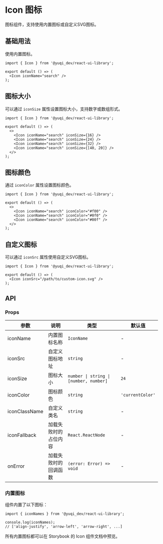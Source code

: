 # Icon 图标

图标组件，支持使用内置图标或自定义SVG图标。

## 基础用法

使用内置图标。

```tsx
import { Icon } from '@yuqi_dev/react-ui-library';

export default () => (
  <Icon iconName="search" />
);
```

## 图标大小

可以通过 `iconSize` 属性设置图标大小，支持数字或数组形式。

```tsx
import { Icon } from '@yuqi_dev/react-ui-library';

export default () => (
  <>
    <Icon iconName="search" iconSize={16} />
    <Icon iconName="search" iconSize={24} />
    <Icon iconName="search" iconSize={32} />
    <Icon iconName="search" iconSize={[40, 20]} />
  </>
);
```

## 图标颜色

通过 `iconColor` 属性设置图标颜色。

```tsx
import { Icon } from '@yuqi_dev/react-ui-library';

export default () => (
  <>
    <Icon iconName="search" iconColor="#f00" />
    <Icon iconName="search" iconColor="#0f0" />
    <Icon iconName="search" iconColor="#00f" />
  </>
);
```

## 自定义图标

可以通过 `iconSrc` 属性使用自定义SVG图标。

```tsx
import { Icon } from '@yuqi_dev/react-ui-library';

export default () => (
  <Icon iconSrc="/path/to/custom-icon.svg" />
);
```

## API

### Props

| 参数 | 说明 | 类型 | 默认值 |
| --- | --- | --- | --- |
| iconName | 内置图标名称 | `IconName` | - |
| iconSrc | 自定义图标地址 | `string` | - |
| iconSize | 图标大小 | `number \| string \| [number, number]` | `24` |
| iconColor | 图标颜色 | `string` | `'currentColor'` |
| iconClassName | 自定义类名 | `string` | - |
| iconFallback | 加载失败时的占位内容 | `React.ReactNode` | - |
| onError | 加载失败时的回调函数 | `(error: Error) => void` | - |

### 内置图标

组件内置了以下图标：

```tsx
import { iconNames } from '@yuqi_dev/react-ui-library';

console.log(iconNames);
// ['align-justify', 'arrow-left', 'arrow-right', ...]
```

所有内置图标都可以在 Storybook 的 Icon 组件文档中预览。 